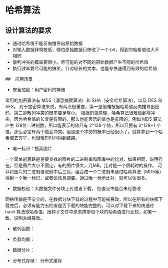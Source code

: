 # 哈希算法

## 设计算法的要求

- 通过哈希值不能反向推导出原始数据
- 对输入数据非常敏感，哪怕原始数据只修改了一个 bit，得到的哈希值也大不相同
- 散列冲突的概率要很小，尽可能的对不同的原始数据产生不同的哈希值
- 执行效率要尽可能的搞笑，针对较长的文本，也能夸快速得到有效的哈希值

##　应用场景

- 安全加密：用户密码的存储

常用的加密算法有 MD5（消息摘要算法）和 SHA（安全哈希算法），以及 DES 和 AES。
对于加密算法来说，有两点很重要，第一是很难根据哈希值反向推导出密码，第二是散列冲突的概率要足够小。
根据鸽巢原理，哈希算法很难做到零冲突，因为哈希值的长度是有限的，那么他能表示的值也是有限的，例如 MD5 算法产生 128位二进制数，所以能表示的值只有 2^128 个值，所以只要有 2^128+1 个值，那么必定有两个值会冲突。但是这个冲突的概率已经很小了。就算拿到一个哈希值去穷举，也很难短时间得到结果。

- 唯一标识：搜索图片

一个简单的思路是将要查找的图片的二进制串和图库中的比对，如果相同，说明存在。但是图片大小不固定，有的图片很大，几MB，比对是一个很耗时的操作。
可以将图片的二进制值取前中后三段，组合成一个二进制串通过哈希算法（MD5等）得到一个唯一标识，或者说信息摘要。通过唯一标示比对，就可以快很多。

- 数据校验：大数据文件分块上传或者下载， 检查证书是否未经篡改

网络传输是不安全的，在数据分块下载的过程中可能被篡改，所以在所有的块都下载完后，必须有能力去检查是否下载的块能完整的，可以对下载下来的块通过 hash 算法取哈希值，跟种子文件中原来携带每个块的哈希值进行比较，如果一致，说明未经篡改。

- 散列函数：

- 负载均衡：
- 数据分片： 
- 分布式存储： 分布式缓存